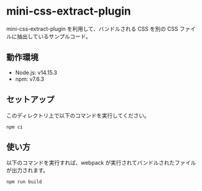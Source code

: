 # mini-css-extract-plugin

mini-css-extract-plugin を利用して、バンドルされる CSS を別の CSS ファイルに抽出しているサンプルコード。

## 動作環境

- Node.js: v14.15.3
- npm: v7.6.3

## セットアップ

このディレクトリ上で以下のコマンドを実行してください。

```
npm ci
```

## 使い方

以下のコマンドを実行すれば、webpack が実行されてバンドルされたファイルが出力されます。

```
npm run build
```
